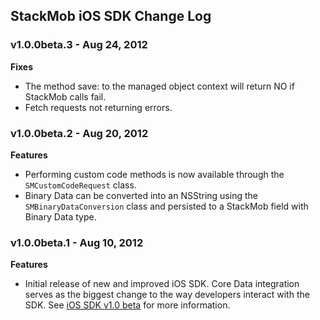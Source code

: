 <h2>StackMob iOS SDK Change Log</h2>

<h3>v1.0.0beta.3 - Aug 24, 2012</h3>

**Fixes** 
  * The method save: to the managed object context will return NO if StackMob calls fail.
  * Fetch requests not returning errors.

<h3>v1.0.0beta.2 - Aug 20, 2012</h3>

**Features**
* Performing custom code methods is now available through the `SMCustomCodeRequest` class.
* Binary Data can be converted into an NSString using the `SMBinaryDataConversion` class and persisted to a StackMob field with Binary Data type.


<h3>v1.0.0beta.1 - Aug 10, 2012</h3>

**Features**
* Initial release of new and improved iOS SDK.  Core Data integration serves as the biggest change to the way developers interact with the SDK. See [iOS SDK v1.0 beta](https://www.stackmob.com/devcenter/docs/iOS-SDK-v1.0-beta) for more information. 